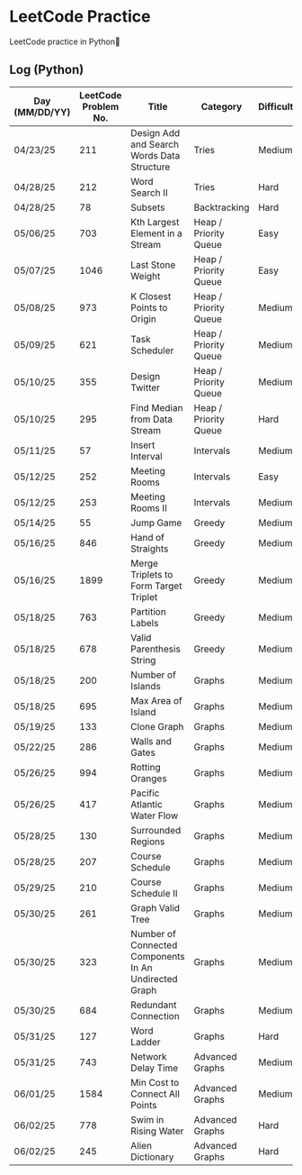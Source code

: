 # LeetCode Practice

LeetCode practice in Python🐍

## Log (Python)
| Day (MM/DD/YY) | LeetCode Problem No. | Title                                                 | Category              | Difficulty | Language | Time complexity | Space complexity | Notes | Time spent (min) | My solution result | File                        |
|----------------|----------------------|-------------------------------------------------------|-----------------------|------------|----------|-----------------|------------------|-------|------------------|--------------------|-----------------------------|
| 04/23/25       | 211                  | Design Add and Search Words Data Structure            | Tries                 | Medium     | Python   | O(n)            | O(n)             |       |                  |                    | [q211.py](python/q211.py)   |
| 04/28/25       | 212                  | Word Search II                                        | Tries                 | Hard       | Python   | O()             | O(n)             |       |                  |                    | [q212.py](python/q212.py)   |
| 04/28/25       | 78                   | Subsets                                               | Backtracking          | Hard       | Python   | O(2^n)          | O(2^n)           |       |                  |                    | [q78.py](python/q78.py)     |
| 05/06/25       | 703                  | Kth Largest Element in a Stream                       | Heap / Priority Queue | Easy       | Python   | O(mlogk)        | O(k)             |       |                  |                    | [q703.py](python/q703.py)   |
| 05/07/25       | 1046                 | Last Stone Weight                                     | Heap / Priority Queue | Easy       | Python   | O(nlogn)        | O(n)             |       | 20               | Accepted           | [q1046.py](python/q1046.py) |
| 05/08/25       | 973                  | K Closest Points to Origin                            | Heap / Priority Queue | Medium     | Python   | O(klogn)        | O(n)             |       |                  |                    | [q973.py](python/q973.py)   |
| 05/09/25       | 621                  | Task Scheduler                                        | Heap / Priority Queue | Medium     | Python   | O(n)            | O(1)             |       |                  |                    | [q621.py](python/q621.py)   |
| 05/10/25       | 355                  | Design Twitter                                        | Heap / Priority Queue | Medium     | Python   | O(nlogn)        | O(n)             |       |                  |                    | [q355.py](python/q355.py)   |
| 05/10/25       | 295                  | Find Median from Data Stream                          | Heap / Priority Queue | Hard       | Python   | O(nlogn)        | O(n)             |       |                  |                    | [q295.py](python/q295.py)   |
| 05/11/25       | 57                   | Insert Interval                                       | Intervals             | Medium     | Python   | O(n)            | O(n)             |       |                  |                    | [q57.py](python/q57.py)     |
| 05/12/25       | 252                  | Meeting Rooms                                         | Intervals             | Easy       | Python   | O(nlogn)        | O(n)             |       | 12               | Accepted           | [q252.py](python/q252.py)   |
| 05/12/25       | 253                  | Meeting Rooms II                                      | Intervals             | Medium     | Python   | O(nlogn)        | O(n)             |       |                  |                    | [q253.py](python/q253.py)   |
| 05/14/25       | 55                   | Jump Game                                             | Greedy                | Medium     | Python   | O(n)            | O(1)             |       | 20               | Accepted           | [q55.py](python/q55.py)     |
| 05/16/25       | 846                  | Hand of Straights                                     | Greedy                | Medium     | Python   | O(nlogn)        | O(n)             |       |                  |                    | [q846.py](python/q846.py)   |
| 05/16/25       | 1899                 | Merge Triplets to Form Target Triplet                 | Greedy                | Medium     | Python   | O(n)            | O(1)             |       |                  |                    | [q1899.py](python/q1899.py) |
| 05/18/25       | 763                  | Partition Labels                                      | Greedy                | Medium     | Python   | O(n)            | O(n)             |       |                  |                    | [q763.py](python/q763.py)   |
| 05/18/25       | 678                  | Valid Parenthesis String                              | Greedy                | Medium     | Python   | O(n)            | O(1)             |       |                  |                    | [q678.py](python/q678.py)   |
| 05/18/25       | 200                  | Number of Islands                                     | Graphs                | Medium     | Python   | O(m * n)        | O(m * n)         |       |                  |                    | [q200.py](python/q200.py)   |
| 05/18/25       | 695                  | Max Area of Island                                    | Graphs                | Medium     | Python   | O(m * n)        | O(m * n)         |       |                  |                    | [q695.py](python/q695.py)   |
| 05/19/25       | 133                  | Clone Graph                                           | Graphs                | Medium     | Python   | O(V + E)        | O(V)             |       |                  |                    | [q133.py](python/q133.py)   |
| 05/22/25       | 286                  | Walls and Gates                                       | Graphs                | Medium     | Python   | O(m * n)        | O(m * n)         |       |                  |                    | [q286.py](python/q286.py)   |
| 05/26/25       | 994                  | Rotting Oranges                                       | Graphs                | Medium     | Python   | O(m * n)        | O(m * n)         |       |                  |                    | [q994.py](python/q994.py)   |
| 05/26/25       | 417                  | Pacific Atlantic Water Flow                           | Graphs                | Medium     | Python   | O(m * n)        | O(m * n)         |       |                  |                    | [q417.py](python/q417.py)   |
| 05/28/25       | 130                  | Surrounded Regions                                    | Graphs                | Medium     | Python   | O(m * n)        | O(m * n)         |       |                  |                    | [q130.py](python/q130.py)   |
| 05/28/25       | 207                  | Course Schedule                                       | Graphs                | Medium     | Python   | O(V + E)        | O(V + E)         |       |                  |                    | [q207.py](python/q207.py)   |
| 05/29/25       | 210                  | Course Schedule II                                    | Graphs                | Medium     | Python   | O(V + E)        | O(V + E)         |       |                  |                    | [q210.py](python/q210.py)   |
| 05/30/25       | 261                  | Graph Valid Tree                                      | Graphs                | Medium     | Python   | O(V + E)        | O(V)             |       |                  |                    | [q261.py](python/q261.py)   |
| 05/30/25       | 323                  | Number of Connected Components In An Undirected Graph | Graphs                | Medium     | Python   | O(V + E)        | O(n)             |       |                  |                    | [q323.py](python/q323.py)   |
| 05/30/25       | 684                  | Redundant Connection                                  | Graphs                | Medium     | Python   | O(V + E)        | O(n)             |       |                  |                    | [q684.py](python/q684.py)   |
| 05/31/25       | 127                  | Word Ladder                                           | Graphs                | Hard       | Python   | O(m^2 * n)      | O(m^2 * n)       |       |                  |                    | [q127.py](python/q127.py)   |
| 05/31/25       | 743                  | Network Delay Time                                    | Advanced Graphs       | Medium     | Python   | O(ElogV)        | O(V + E)         |       |                  |                    | [q743.py](python/q743.py)   |
| 06/01/25       | 1584                 | Min Cost to Connect All Points                        | Advanced Graphs       | Medium     | Python   | O(n^2 * logn)   | O(n^2)           |       |                  |                    | [q1584.py](python/q1584.py) |
| 06/02/25       | 778                  | Swim in Rising Water                                  | Advanced Graphs       | Hard       | Python   | O(n^2 * logn)   | O(n^2)           |       |                  |                    | [q778.py](python/q778.py)   |
| 06/02/25       | 245                  | Alien Dictionary                                      | Advanced Graphs       | Hard       | Python   | O(N + V + E)    | O(V + E)         |       |                  |                    | [q245.py](python/q245.py)   |

